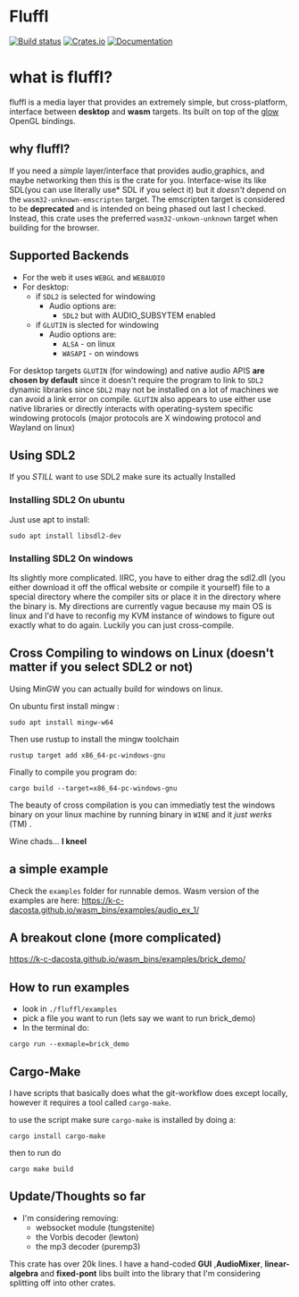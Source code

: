 # Fluffl
[![Build status](https://github.com/K-C-DaCosta/fluffl/actions/workflows/rust.yml/badge.svg?branch=master)](https://github.com/K-C-DaCosta/fluffl/actions/workflows/rust.yml)
[![Crates.io](https://img.shields.io/crates/v/fluffl)](https://crates.io/crates/fluffl)
[![Documentation](https://docs.rs/fluffl/badge.svg)](https://docs.rs/fluffl)


# what is fluffl?
fluffl is a media layer that provides an extremely simple, but cross-platform, interface between **desktop** and **wasm** targets.
Its built on top of the <a href="https://github.com/grovesNL/glow">glow</a> OpenGL bindings.

## why fluffl? 
If you need a *simple* layer/interface that provides audio,graphics, and maybe networking then this is the crate for you. 
Interface-wise its like SDL(you can use literally use* SDL if you select it) but it *doesn't* depend on the `wasm32-unknown-emscripten` target. The emscripten target is considered to be **deprecated** and is intended on being phased out last I checked. Instead, this crate uses the preferred `wasm32-unkown-unknown` target when building for the browser. 

## Supported Backends
- For the web it uses `WEBGL` and `WEBAUDIO`
- For desktop:
    - if `SDL2` is selected for windowing 
        - Audio options are:
            - `SDL2` but with AUDIO_SUBSYTEM enabled
    - if `GLUTIN` is slected for windowing
        - Audio options are:
            - `ALSA` - on linux 
            - `WASAPI` - on windows 

For desktop targets `GLUTIN` (for windowing) and native audio APIS **are chosen by default** since it doesn't require the program to link to `SDL2` dynamic libraries since `SDL2` may not be installed on a lot of machines we can avoid a link error on compile. `GLUTIN` also appears to use either use native libraries or directly interacts with operating-system specific windowing protocols (major protocols are X windowing protocol and Wayland on linux)  

## Using SDL2
If you *STILL* want to use SDL2 make sure its actually Installed

### Installing SDL2 On ubuntu
Just use apt to install:
```
sudo apt install libsdl2-dev
```

### Installing SDL2 On windows

Its slightly more complicated. IIRC, you have to either drag the sdl2.dll (you either download it off the offical website or compile it yourself) file to a special directory where the compiler sits or place it in the directory where the binary is. My directions are currently vague because my main OS is linux and I'd have to reconfig my KVM instance of windows to figure out exactly what to do again. Luckily you can just cross-compile. 

## Cross Compiling to windows on Linux (doesn't matter if you select SDL2 or not)

Using MinGW you can actually build for windows on linux.

On ubuntu first install mingw :
```
sudo apt install mingw-w64
```

Then use rustup to install the mingw toolchain
```
rustup target add x86_64-pc-windows-gnu
```
Finally to compile you program do:

```
cargo build --target=x86_64-pc-windows-gnu
```
The beauty of cross compilation is you can immediatly test the windows binary on your linux machine by running binary in `WINE` and it *just werks* (TM) . 

Wine chads... **I kneel**

## a simple example
Check the `examples` folder for runnable demos.
Wasm version of the examples are here: https://k-c-dacosta.github.io/wasm_bins/examples/audio_ex_1/

## A breakout clone (more complicated)
https://k-c-dacosta.github.io/wasm_bins/examples/brick_demo/

## How to run examples
- look in `./fluffl/examples` 
- pick a file you want to run (lets say we want to run brick_demo)
- In the terminal do:

```
cargo run --exmaple=brick_demo
``` 

## Cargo-Make

I have scripts that basically does what the git-workflow does except locally, however it requires a tool called `cargo-make`.

to use the script make sure `cargo-make` is installed by doing a:

```
cargo install cargo-make
```

then to run do 
```
cargo make build
```

## Update/Thoughts so far 
- I'm considering removing:
    - websocket module (tungstenite)
    - the Vorbis decoder (lewton) 
    - the mp3 decoder (puremp3)

This crate has over 20k lines. I have a hand-coded **GUI** ,**AudioMixer**, **linear-algebra** and **fixed-pont** libs built into the library that I'm considering splitting off into other crates.